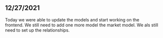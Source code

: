 ## 12/27/2021
Today we were able to update the models and start working on the frontend. We still need to add one more model the market model. We als still need to set up the relationships.